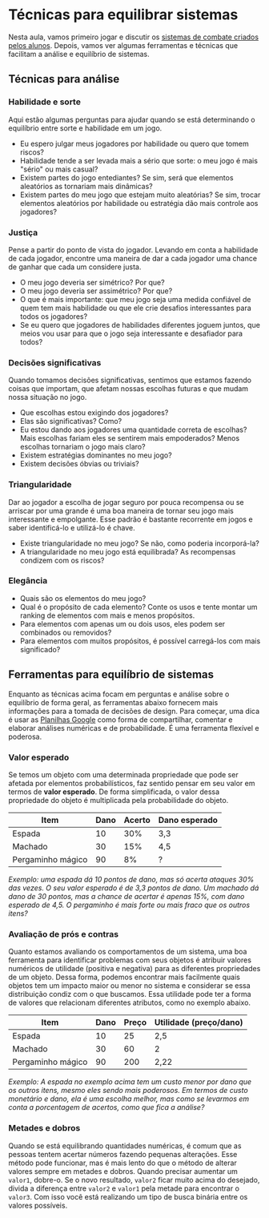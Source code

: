 # Técnicas para equilibrar sistemas

Nesta aula, vamos primeiro jogar e discutir os [sistemas de combate criados pelos alunos](../materiais/SistemasCombate.pdf). Depois, vamos ver algumas ferramentas e técnicas que facilitam a análise e equilíbrio de sistemas.

## Técnicas para análise

### Habilidade e sorte

Aqui estão algumas perguntas para ajudar quando se está determinando o equilíbrio entre sorte e habilidade em um jogo.

- Eu espero julgar meus jogadores por habilidade ou quero que tomem riscos?
- Habilidade tende a ser levada mais a sério que sorte: o meu jogo é mais "sério" ou mais casual?
- Existem partes do jogo entediantes? Se sim, será que elementos aleatórios as tornariam mais dinâmicas?
- Existem partes do meu jogo que estejam muito aleatórias? Se sim, trocar elementos aleatórios por habilidade ou estratégia dão mais controle aos jogadores?

### Justiça

Pense a partir do ponto de vista do jogador. Levando em conta a habilidade de cada jogador, encontre uma maneira de dar a cada jogador uma chance de ganhar que cada um considere justa.

- O meu jogo deveria ser simétrico? Por que?
- O meu jogo deveria ser assimétrico? Por que?
- O que é mais importante: que meu jogo seja uma medida confiável de quem tem mais habilidade ou que ele crie desafios interessantes para todos os jogadores?
- Se eu quero que jogadores de habilidades diferentes joguem juntos, que meios vou usar para que o jogo seja interessante e desafiador para todos?

### Decisões significativas

Quando tomamos decisões significativas, sentimos que estamos fazendo coisas que importam, que afetam nossas escolhas futuras e que mudam nossa situação no jogo.

- Que escolhas estou exigindo dos jogadores?
- Elas são significativas? Como?
- Eu estou dando aos jogadores uma quantidade correta de escolhas? Mais escolhas fariam eles se sentirem mais empoderados? Menos escolhas tornariam o jogo mais claro?
- Existem estratégias dominantes no meu jogo?
- Existem decisões óbvias ou triviais?

### Triangularidade

Dar ao jogador a escolha de jogar seguro por pouca recompensa ou se arriscar por uma grande é uma boa maneira de tornar seu jogo mais interessante e empolgante. Esse padrão é bastante recorrente em jogos e saber identificá-lo e utilizá-lo é chave.

- Existe triangularidade no meu jogo? Se não, como poderia incorporá-la?
- A triangularidade no meu jogo está equilibrada? As recompensas condizem com os riscos?

### Elegância

- Quais são os elementos do meu jogo?
- Qual é o propósito de cada elemento? Conte os usos e tente montar um ranking de elementos com mais e menos propósitos.
- Para elementos com apenas um ou dois usos, eles podem ser combinados ou removidos?
- Para elementos com muitos propósitos, é possível carregá-los com mais significado?

## Ferramentas para equilíbrio de sistemas

Enquanto as técnicas acima focam em perguntas e análise sobre o equilíbrio de forma geral, as ferramentas abaixo fornecem mais informações para a tomada de decisões de design. Para começar, uma dica é usar as [Planilhas Google](https://www.google.com/sheets/about/) como forma de compartilhar, comentar e elaborar análises numéricas e de probabilidade. É uma ferramenta flexível e poderosa.

### Valor esperado

Se temos um objeto com uma determinada propriedade que pode ser afetada por elementos probabilísticos, faz sentido pensar em seu valor em termos de **valor esperado**. De forma simplificada, o valor dessa propriedade do objeto é multiplicada pela probabilidade do objeto.

| Item | Dano | Acerto | Dano esperado |
| --- | --- | --- | --- |
| Espada | 10 | 30% | 3,3 |
| Machado | 30 | 15% | 4,5 |
| Pergaminho mágico | 90 | 8% | ? |

*Exemplo: uma espada dá 10 pontos de dano, mas só acerta ataques 30% das vezes. O seu valor esperado é de 3,3 pontos de dano. Um machado dá dano de 30 pontos, mas a chance de acertar é apenas 15%, com dano esperado de 4,5. O pergaminho é mais forte ou mais fraco que os outros itens?*

### Avaliação de prós e contras

Quanto estamos avaliando os comportamentos de um sistema, uma boa ferramenta para identificar problemas com seus objetos é atribuir valores numéricos de utilidade (positiva e negativa) para as diferentes propriedades de um objeto. Dessa forma, podemos encontrar mais facilmente quais objetos tem um impacto maior ou menor no sistema e considerar se essa distribuição condiz com o que buscamos. Essa utilidade pode ter a forma de valores que relacionam diferentes atributos, como no exemplo abaixo.

| Item | Dano | Preço | Utilidade (preço/dano) |
| --- | --- | --- | --- |
| Espada | 10 | 25 | 2,5 |
| Machado | 30 | 60 | 2 |
| Pergaminho mágico | 90 | 200 | 2,22 |

*Exemplo: A espada no exemplo acima tem um custo menor por dano que os outros itens, mesmo eles sendo mais poderosos. Em termos de custo monetário e dano, ela é uma escolha melhor, mas como se levarmos em conta a porcentagem de acertos, como que fica a análise?*

### Metades e dobros

Quando se está equilibrando quantidades numéricas, é comum que as pessoas tentem acertar números fazendo pequenas alterações. Esse método pode funcionar, mas é mais lento do que o método de alterar valores sempre em metades e dobros. Quando precisar aumentar um `valor1`, dobre-o. Se o novo resultado, `valor2` ficar muito acima do desejado, divida a diferença entre `valor2` e `valor1` pela metade para encontrar o `valor3`. Com isso você está realizando um tipo de busca binária entre os valores possíveis.
